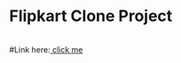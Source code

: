 <h1> Flipkart Clone Project </h1>
<br>
#Link here:<a href=https://coruscating-tarsier-2760e3.netlify.app/> click me</a>
